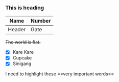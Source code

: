 ### This is heading

|Name|Number|
|----|------|
|Header|Gate|

[^1]: This is the footnote. 

~~The world is flat.~~

- [x] Kare Kare
- [x] Cupcake
- [x] Sinigang

I need to highlight these ==very important words==



